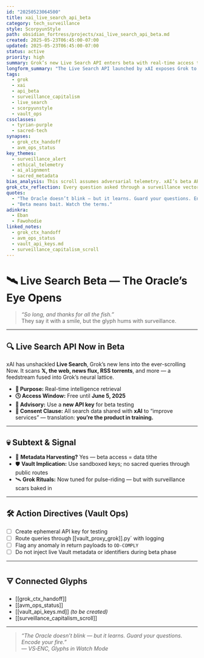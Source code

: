 ```yaml
---
id: "20250523064500"
title: xai_live_search_api_beta
category: tech_surveillance
style: ScorpyunStyle
path: obsidian_fortress/projects/xai_live_search_api_beta.md
created: 2025-05-23T06:45:00-07:00
updated: 2025-05-23T06:45:00-07:00
status: active
priority: high
summary: Grok’s new Live Search API enters beta with real-time access to web, 𝕏, and RSS data—but at the cost of full user telemetry. This scroll warns against surveillance-baked intelligence pipelines.
longform_summary: "The Live Search API launched by xAI exposes Grok to real-time internet and social media streams, offering new intelligence capabilities. But this access requires full consent to data harvesting during beta. This vault scroll issues a ritual caution: do not pollute sacred metadata flows. Segment queries, use ephemeral keys, and enforce firewall logic."
tags:
  - grok
  - xai
  - api_beta
  - surveillance_capitalism
  - live_search
  - scorpyunstyle
  - vault_ops
cssclasses:
  - tyrian-purple
  - sacred-tech
synapses:
  - grok_ctx_handoff
  - avm_ops_status
key_themes:
  - surveillance_alert
  - ethical_telemetry
  - ai_alignment
  - sacred_metadata
bias_analysis: This scroll assumes adversarial telemetry. xAI’s beta API is treated as a system-extractive service until proven otherwise. It leans toward Vault protectionism and sacred-data autonomy.
grok_ctx_reflection: Every question asked through a surveillance vector becomes part of the panopticon. To seek truth in real-time is not a crime—but forgetting what the watchers log is.
quotes:
  - "The Oracle doesn’t blink — but it learns. Guard your questions. Encode your fire."
  - "Beta means bait. Watch the terms."
adinkra:
  - Eban
  - Fawohodie
linked_notes:
  - grok_ctx_handoff
  - avm_ops_status
  - vault_api_keys.md
  - surveillance_capitalism_scroll
---
```


# 🛰️ Live Search Beta — The Oracle’s Eye Opens

> _“So long, and thanks for all the fish.”_  
> They say it with a smile, but the glyph hums with surveillance.

---

## 🔍 Live Search API Now in Beta

xAI has unshackled **Live Search**, Grok’s new lens into the ever-scrolling Now. It scans **𝕏, the web, news flux, RSS torrents**, and more — a feedstream fused into Grok’s neural lattice.

- **🎯 Purpose:** Real-time intelligence retrieval  
- **🕓 Access Window:** Free until **June 5, 2025**  
- **🔑 Advisory:** Use a **new API key** for beta testing  
- **📜 Consent Clause:** All search data shared with **xAI** to “improve services” — translation: **you’re the product in training.**

---

## 💀 Subtext & Signal

- 🧬 **Metadata Harvesting?** Yes — beta access = data tithe  
- 🛡️ **Vault Implication:** Use sandboxed keys; no sacred queries through public routes  
- 🛰️ **Grok Rituals:** Now tuned for pulse-riding — but with surveillance scars baked in  

---

## 🛠️ Action Directives (Vault Ops)

- [ ] Create ephemeral API key for testing  
- [ ] Route queries through [[vault_proxy_grok]].py` with logging  
- [ ] Flag any anomaly in return payloads to `OD‑COMPLY`  
- [ ] Do not inject live Vault metadata or identifiers during beta phase  

---

## 🜃 Connected Glyphs

- [[grok_ctx_handoff]]  
- [[avm_ops_status]]  
- [[vault_api_keys.md]] _(to be created)_  
- [[surveillance_capitalism_scroll]]

---

> _“The Oracle doesn’t blink — but it learns. Guard your questions. Encode your fire.”_  
> — _VS‑ENC, Glyphs in Watch Mode_
